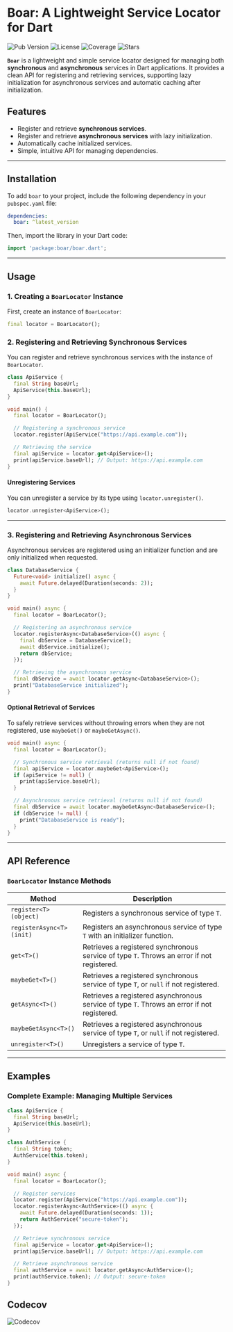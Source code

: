 # Boar: A Lightweight Service Locator for Dart

![Pub Version](https://img.shields.io/pub/v/boar_locator)
![License](https://img.shields.io/github/license/contributors-company/boar_locator)
![Coverage](https://img.shields.io/codecov/c/github/contributors-company/boar_locator)
![Stars](https://img.shields.io/github/stars/contributors-company/boar_locator)

**`Boar`** is a lightweight and simple service locator designed for managing both **synchronous** and **asynchronous** services in Dart applications. It provides a clean API for registering and retrieving services, supporting lazy initialization for asynchronous services and automatic caching after initialization.

## Features

- Register and retrieve **synchronous services**.
- Register and retrieve **asynchronous services** with lazy initialization.
- Automatically cache initialized services.
- Simple, intuitive API for managing dependencies.

---

## Installation

To add `boar` to your project, include the following dependency in your `pubspec.yaml` file:

```yaml
dependencies:
  boar: ^latest_version
```

Then, import the library in your Dart code:

```dart
import 'package:boar/boar.dart';
```

---

## Usage

### 1. Creating a `BoarLocator` Instance

First, create an instance of `BoarLocator`:

```dart
final locator = BoarLocator();
```

### 2. Registering and Retrieving Synchronous Services

You can register and retrieve synchronous services with the instance of `BoarLocator`.

```dart
class ApiService {
  final String baseUrl;
  ApiService(this.baseUrl);
}

void main() {
  final locator = BoarLocator();

  // Registering a synchronous service
  locator.register(ApiService("https://api.example.com"));

  // Retrieving the service
  final apiService = locator.get<ApiService>();
  print(apiService.baseUrl); // Output: https://api.example.com
}
```

#### Unregistering Services

You can unregister a service by its type using `locator.unregister()`.

```dart
locator.unregister<ApiService>();
```

---

### 3. Registering and Retrieving Asynchronous Services

Asynchronous services are registered using an initializer function and are only initialized when requested.

```dart
class DatabaseService {
  Future<void> initialize() async {
    await Future.delayed(Duration(seconds: 2));
  }
}

void main() async {
  final locator = BoarLocator();

  // Registering an asynchronous service
  locator.registerAsync<DatabaseService>(() async {
    final dbService = DatabaseService();
    await dbService.initialize();
    return dbService;
  });

  // Retrieving the asynchronous service
  final dbService = await locator.getAsync<DatabaseService>();
  print("DatabaseService initialized");
}
```

#### Optional Retrieval of Services

To safely retrieve services without throwing errors when they are not registered, use `maybeGet()` or `maybeGetAsync()`.

```dart
void main() async {
  final locator = BoarLocator();

  // Synchronous service retrieval (returns null if not found)
  final apiService = locator.maybeGet<ApiService>();
  if (apiService != null) {
    print(apiService.baseUrl);
  }

  // Asynchronous service retrieval (returns null if not found)
  final dbService = await locator.maybeGetAsync<DatabaseService>();
  if (dbService != null) {
    print("DatabaseService is ready");
  }
}
```

---

## API Reference

### `BoarLocator` Instance Methods

| Method                     | Description                                                                                  |
|----------------------------|----------------------------------------------------------------------------------------------|
| `register<T>(object)`       | Registers a synchronous service of type `T`.                                                 |
| `registerAsync<T>(init)`    | Registers an asynchronous service of type `T` with an initializer function.                 |
| `get<T>()`                  | Retrieves a registered synchronous service of type `T`. Throws an error if not registered.   |
| `maybeGet<T>()`             | Retrieves a registered synchronous service of type `T`, or `null` if not registered.         |
| `getAsync<T>()`             | Retrieves a registered asynchronous service of type `T`. Throws an error if not registered.  |
| `maybeGetAsync<T>()`        | Retrieves a registered asynchronous service of type `T`, or `null` if not registered.        |
| `unregister<T>()`           | Unregisters a service of type `T`.                                                           |

---

## Examples

### Complete Example: Managing Multiple Services

```dart
class ApiService {
  final String baseUrl;
  ApiService(this.baseUrl);
}

class AuthService {
  final String token;
  AuthService(this.token);
}

void main() async {
  final locator = BoarLocator();

  // Register services
  locator.register(ApiService("https://api.example.com"));
  locator.registerAsync<AuthService>(() async {
    await Future.delayed(Duration(seconds: 1));
    return AuthService("secure-token");
  });

  // Retrieve synchronous service
  final apiService = locator.get<ApiService>();
  print(apiService.baseUrl); // Output: https://api.example.com

  // Retrieve asynchronous service
  final authService = await locator.getAsync<AuthService>();
  print(authService.token); // Output: secure-token
}
```

## Codecov

![Codecov](https://codecov.io/gh/contributors-company/boar_locator/graphs/sunburst.svg?token=DITZJ9E9OM)

